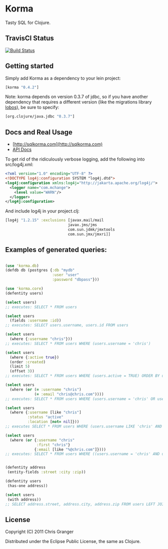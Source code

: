# Korma

Tasty SQL for Clojure.

## TravisCI Status

[![Build Status](https://travis-ci.org/korma/Korma.png)](https://travis-ci.org/korma/Korma)

## Getting started

Simply add Korma as a dependency to your lein project:

```clojure
[korma "0.4.2"]
```

Note: korma depends on version 0.3.7 of jdbc, so if you have another dependency that requires a different version (like the migrations library [lobos](https://github.com/budu/lobos)), be sure to specify:

```clojure
[org.clojure/java.jdbc "0.3.7"]
```
## Docs and Real Usage

*   [http://sqlkorma.com](http://sqlkorma.com)
*   [API Docs](http://korma.github.com/Korma/)

To get rid of the ridiculously verbose logging, add the following into src/log4j.xml:

```xml
<?xml version="1.0" encoding="UTF-8" ?>
<!DOCTYPE log4j:configuration SYSTEM "log4j.dtd">
<log4j:configuration xmlns:log4j="http://jakarta.apache.org/log4j/">
  <logger name="com.mchange">
    <level value="WARN"/>
  </logger>
</log4j:configuration>
```

And include log4j in your project.clj:

```clojure
[log4j "1.2.15" :exclusions [javax.mail/mail
                            javax.jms/jms
                            com.sun.jdmk/jmxtools
                            com.sun.jmx/jmxri]]
```

## Examples of generated queries:

```clojure

(use 'korma.db)
(defdb db (postgres {:db "mydb"
                     :user "user"
                     :password "dbpass"}))

(use 'korma.core)
(defentity users)

(select users)
;; executes: SELECT * FROM users

(select users
  (fields :username :id))
;; executes: SELECT users.username, users.id FROM users

(select users
  (where {:username "chris"}))
;; executes: SELECT * FROM users WHERE (users.username = 'chris')

(select users 
  (where {:active true})
  (order :created)
  (limit 5)
  (offset 3))
;; executes: SELECT * FROM users WHERE (users.active = TRUE) ORDER BY users.created DESC LIMIT 5 OFFSET 3

(select users
  (where (or (= :username "chris")
             (= :email "chris@chris.com"))))
;; executes: SELECT * FROM users WHERE (users.username = 'chris' OR users.email = 'chris@chris.com')

(select users
  (where {:username [like "chris"]
          :status "active"
          :location [not= nil]}))
;; executes SELECT * FROM users WHERE (users.username LIKE 'chris' AND users.status = 'active' AND users.location IS NOT NULL)

(select users
  (where (or {:username "chris"
              :first "chris"}
             {:email [like "%@chris.com"]})))
;; executes: SELECT * FROM users WHERE ((users.username = 'chris' AND users.first = 'chris') OR users.email LIKE '%@chris.com)'


(defentity address
 (entity-fields :street :city :zip))

(defentity users
 (has-one address))

(select users
 (with address))
;; SELECT address.street, address.city, address.zip FROM users LEFT JOIN address ON users.id = address.users_id

```

## License

Copyright (C) 2011 Chris Granger

Distributed under the Eclipse Public License, the same as Clojure.
